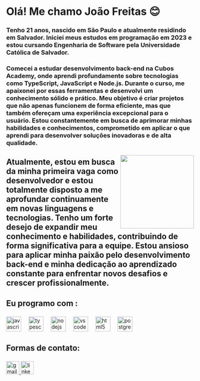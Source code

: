 <h1 align="left">Olá! Me chamo João Freitas 😊</h1>

###

<h3 align="left">Tenho 21 anos, nascido em São Paulo e atualmente residindo em Salvador. Iniciei meus estudos em programação em 2023 e estou cursando Engenharia de Software pela Universidade Católica de Salvador.</h3>

###

<h3 align="left">Comecei a estudar desenvolvimento back-end na Cubos Academy, onde aprendi profundamente sobre tecnologias como TypeScript, JavaScript e Node.js. Durante o curso, me apaixonei por essas ferramentas e desenvolvi um conhecimento sólido e prático. Meu objetivo é criar projetos que não apenas funcionem de forma eficiente, mas que também ofereçam uma experiência excepcional para o usuário. Estou constantemente em busca de aprimorar minhas habilidades e conhecimentos, comprometido em aplicar o que aprendi para desenvolver soluções inovadoras e de alta qualidade.</h3>

###

<img align="right" height="197" src="https://i.pinimg.com/564x/5b/37/41/5b3741dd6533189b0063367ddd6c1bd0.jpg"  />

###

<h2 align="left">Atualmente, estou em busca da minha primeira vaga como desenvolvedor e estou totalmente disposto a me aprofundar continuamente em novas linguagens e tecnologias. Tenho um forte desejo de expandir meu conhecimento e habilidades, contribuindo de forma significativa para a equipe. Estou ansioso para aplicar minha paixão pelo desenvolvimento back-end e minha dedicação ao aprendizado constante para enfrentar novos desafios e crescer profissionalmente.</h2>

###

<h2 align="left">Eu programo com :</h2>

###

<div align="left">
  <img src="https://cdn.jsdelivr.net/gh/devicons/devicon/icons/javascript/javascript-plain.svg" height="40" alt="javascript logo"  />
  <img width="12" />
  <img src="https://cdn.jsdelivr.net/gh/devicons/devicon/icons/typescript/typescript-plain.svg" height="40" alt="typescript logo"  />
  <img width="12" />
  <img src="https://cdn.jsdelivr.net/gh/devicons/devicon/icons/nodejs/nodejs-original.svg" height="40" alt="nodejs logo"  />
  <img width="12" />
  <img src="https://cdn.jsdelivr.net/gh/devicons/devicon/icons/vscode/vscode-original.svg" height="40" alt="vscode logo"  />
  <img width="12" />
  <img src="https://cdn.jsdelivr.net/gh/devicons/devicon/icons/html5/html5-plain-wordmark.svg" height="40" alt="html5 logo"  />
  <img width="12" />
  <img src="https://cdn.jsdelivr.net/gh/devicons/devicon/icons/postgresql/postgresql-plain.svg" height="40" alt="postgresql logo"  />
</div>

###

<h2 align="left">Formas de contato:</h2>

###

<div align="left">
  <a href="https://mail.google.com/mail/u/0/#inbox" target="_blank">
    <img src="https://img.shields.io/static/v1?message=Gmail&logo=gmail&label=&color=D14836&logoColor=white&labelColor=&style=for-the-badge" height="35" alt="gmail logo"  />
  </a>
  <a href="https://www.linkedin.com/in/jo%C3%A3o-freitas-597216286/" target="_blank">
    <img src="https://img.shields.io/static/v1?message=LinkedIn&logo=linkedin&label=&color=0077B5&logoColor=white&labelColor=&style=for-the-badge" height="35" alt="linkedin logo"  />
  </a>
</div>

###
